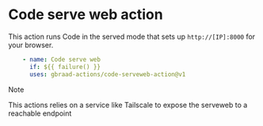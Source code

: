 Code serve web action
=====================


This action runs Code in the served mode that sets up `http://[IP]:8000` for your browser.

```yaml
    - name: Code serve web
      if: ${{ failure() }}
      uses: gbraad-actions/code-serveweb-action@v1
```

> [!NOTE]
> This actions relies on a service like Tailscale to expose the serveweb to a reachable endpoint
